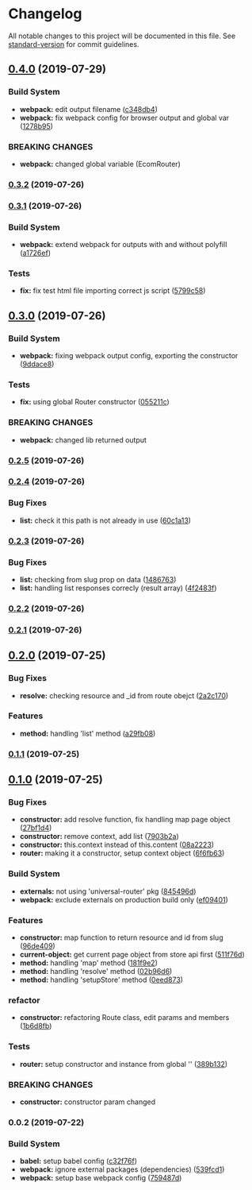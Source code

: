 # Changelog

All notable changes to this project will be documented in this file. See [standard-version](https://github.com/conventional-changelog/standard-version) for commit guidelines.

## [0.4.0](https://github.com/ecomclub/storefront-router/compare/v0.3.2...v0.4.0) (2019-07-29)


### Build System

* **webpack:** edit output filename ([c348db4](https://github.com/ecomclub/storefront-router/commit/c348db4))
* **webpack:** fix webpack config for browser output and global var ([1278b95](https://github.com/ecomclub/storefront-router/commit/1278b95))


### BREAKING CHANGES

* **webpack:** changed global variable (EcomRouter)



### [0.3.2](https://github.com/ecomclub/storefront-router/compare/v0.3.1...v0.3.2) (2019-07-26)



### [0.3.1](https://github.com/ecomclub/storefront-router/compare/v0.3.0...v0.3.1) (2019-07-26)


### Build System

* **webpack:** extend webpack for outputs with and without polyfill ([a1726ef](https://github.com/ecomclub/storefront-router/commit/a1726ef))


### Tests

* **fix:** fix test html file importing correct js script ([5799c58](https://github.com/ecomclub/storefront-router/commit/5799c58))



## [0.3.0](https://github.com/ecomclub/storefront-router/compare/v0.2.5...v0.3.0) (2019-07-26)


### Build System

* **webpack:** fixing webpack output config, exporting the constructor ([9ddace8](https://github.com/ecomclub/storefront-router/commit/9ddace8))


### Tests

* **fix:** using global Router constructor ([055211c](https://github.com/ecomclub/storefront-router/commit/055211c))


### BREAKING CHANGES

* **webpack:** changed lib returned output



### [0.2.5](https://github.com/ecomclub/storefront-router/compare/v0.2.4...v0.2.5) (2019-07-26)



### [0.2.4](https://github.com/ecomclub/storefront-router/compare/v0.2.3...v0.2.4) (2019-07-26)


### Bug Fixes

* **list:** check it this path is not already in use ([60c1a13](https://github.com/ecomclub/storefront-router/commit/60c1a13))



### [0.2.3](https://github.com/ecomclub/storefront-router/compare/v0.2.2...v0.2.3) (2019-07-26)


### Bug Fixes

* **list:** checking from slug prop on data ([1486763](https://github.com/ecomclub/storefront-router/commit/1486763))
* **list:** handling list responses correcly (result array) ([4f2483f](https://github.com/ecomclub/storefront-router/commit/4f2483f))



### [0.2.2](https://github.com/ecomclub/storefront-router/compare/v0.2.1...v0.2.2) (2019-07-26)



### [0.2.1](https://github.com/ecomclub/storefront-router/compare/v0.2.0...v0.2.1) (2019-07-26)



## [0.2.0](https://github.com/ecomclub/storefront-router/compare/v0.1.1...v0.2.0) (2019-07-25)


### Bug Fixes

* **resolve:** checking resource and _id from route obejct ([2a2c170](https://github.com/ecomclub/storefront-router/commit/2a2c170))


### Features

* **method:** handling 'list' method ([a29fb08](https://github.com/ecomclub/storefront-router/commit/a29fb08))



### [0.1.1](https://github.com/ecomclub/storefront-router/compare/v0.1.0...v0.1.1) (2019-07-25)



## [0.1.0](https://github.com/ecomclub/storefront-router/compare/v0.0.2...v0.1.0) (2019-07-25)


### Bug Fixes

* **constructor:** add resolve function, fix handling map page object ([27bf1d4](https://github.com/ecomclub/storefront-router/commit/27bf1d4))
* **constructor:** remove context, add list ([7903b2a](https://github.com/ecomclub/storefront-router/commit/7903b2a))
* **constructor:** this.context instead of this.content ([08a2223](https://github.com/ecomclub/storefront-router/commit/08a2223))
* **router:** making it a constructor, setup context object ([6f6fb63](https://github.com/ecomclub/storefront-router/commit/6f6fb63))


### Build System

* **externals:** not using 'universal-router' pkg ([845496d](https://github.com/ecomclub/storefront-router/commit/845496d))
* **webpack:** exclude externals on production build only ([ef09401](https://github.com/ecomclub/storefront-router/commit/ef09401))


### Features

* **constructor:** map function to return resource and id from slug ([96de409](https://github.com/ecomclub/storefront-router/commit/96de409))
* **current-object:** get current page object from store api first ([511f76d](https://github.com/ecomclub/storefront-router/commit/511f76d))
* **method:** handling 'map' method ([181f9e2](https://github.com/ecomclub/storefront-router/commit/181f9e2))
* **method:** handling 'resolve' method ([02b96d6](https://github.com/ecomclub/storefront-router/commit/02b96d6))
* **method:** handling 'setupStore' method ([0eed873](https://github.com/ecomclub/storefront-router/commit/0eed873))


### refactor

* **constructor:** refactoring Route class, edit params and members ([1b6d8fb](https://github.com/ecomclub/storefront-router/commit/1b6d8fb))


### Tests

* **router:** setup constructor and instance from global '' ([389b132](https://github.com/ecomclub/storefront-router/commit/389b132))


### BREAKING CHANGES

* **constructor:** constructor param changed



### 0.0.2 (2019-07-22)


### Build System

* **babel:** setup babel config ([c32f76f](https://github.com/ecomclub/storefront-router/commit/c32f76f))
* **webpack:** ignore external packages (dependencies) ([539fcd1](https://github.com/ecomclub/storefront-router/commit/539fcd1))
* **webpack:** setup base webpack config ([759487d](https://github.com/ecomclub/storefront-router/commit/759487d))
